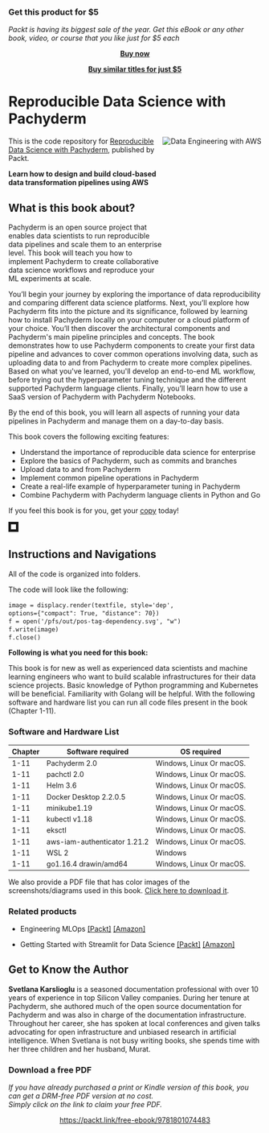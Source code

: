 
### Get this product for $5

<i>Packt is having its biggest sale of the year. Get this eBook or any other book, video, or course that you like just for $5 each</i>


<b><p align='center'>[Buy now](https://packt.link/9781801074483)</p></b>


<b><p align='center'>[Buy similar titles for just $5](https://subscription.packtpub.com/search)</p></b>


# Reproducible Data Science with Pachyderm

<a href="https://www.packtpub.com/product/reproducible-data-science-with-pachyderm/9781801074483"><img src="https://static.packt-cdn.com/products/9781801074483/cover/smaller" alt="Data Engineering with AWS" height="256px" align="right"></a>

This is the code repository for [Reproducible Data Science with Pachyderm](https://www.packtpub.com/product/reproducible-data-science-with-pachyderm/9781801074483), published by Packt.

**Learn how to design and build cloud-based data transformation pipelines using AWS**

## What is this book about?

Pachyderm is an open source project that enables data scientists to run reproducible data pipelines and scale them to an enterprise level. This book will teach you how to implement Pachyderm to create collaborative data science workflows and reproduce your ML experiments at scale.

You’ll begin your journey by exploring the importance of data reproducibility and comparing different data science platforms. Next, you’ll explore how Pachyderm fits into the picture and its significance, followed by learning how to install Pachyderm locally on your computer or a cloud platform of your choice. You’ll then discover the architectural components and Pachyderm's main pipeline principles and concepts. The book demonstrates how to use Pachyderm components to create your first data pipeline and advances to cover common operations involving data, such as uploading data to and from Pachyderm to create more complex pipelines. Based on what you've learned, you'll develop an end-to-end ML workflow, before trying out the hyperparameter tuning technique and the different supported Pachyderm language clients. Finally, you’ll learn how to use a SaaS version of Pachyderm with Pachyderm Notebooks.

By the end of this book, you will learn all aspects of running your data pipelines in Pachyderm and manage them on a day-to-day basis.

This book covers the following exciting features: 
* Understand the importance of reproducible data science for enterprise
* Explore the basics of Pachyderm, such as commits and branches
* Upload data to and from Pachyderm
* Implement common pipeline operations in Pachyderm
* Create a real-life example of hyperparameter tuning in Pachyderm
* Combine Pachyderm with Pachyderm language clients in Python and Go

If you feel this book is for you, get your [copy](https://www.amazon.in/Reproducible-Data-Science-Pachyderm-version-controlled/dp/1801074488/ref=sr_1_1?crid=1JRTHXXNKUL2O&keywords=Reproducible+Data+Science+with+Pachyderm&qid=1646808421&sprefix=reproducible+data+science+with+pachyderm%2Caps%2C593&sr=8-1) today!

<a href="https://static.packt-cdn.com/downloads/9781801074483_ColorImages.pdf"><img src="https://raw.githubusercontent.com/PacktPublishing/GitHub/master/GitHub.png" alt="https://www.packtpub.com/" border="5" /></a>

## Instructions and Navigations
All of the code is organized into folders.

The code will look like the following:
```
image = displacy.render(textfile, style='dep',
options={"compact": True, "distance": 70})
f = open('/pfs/out/pos-tag-dependency.svg', "w")
f.write(image)
f.close()
```
**Following is what you need for this book:**

This book is for new as well as experienced data scientists and machine learning engineers who want to build scalable infrastructures for their data science projects. Basic knowledge of Python programming and Kubernetes will be beneficial. Familiarity with Golang will be helpful.
With the following software and hardware list you can run all code files present in the book (Chapter 1-11).

### Software and Hardware List

| Chapter  | Software required                                                                    | OS required                        |
| -------- | -------------------------------------------------------------------------------------| -----------------------------------|
|  	1-11	   |   	Pachyderm 2.0 |  Windows, Linux Or macOS.|
|  	1-11	   |   	pachctl 2.0 |  Windows, Linux Or macOS.|
|  	1-11	   |   	Helm 3.6|  Windows, Linux Or macOS.|
|  	1-11	   |   	Docker Desktop 2.2.0.5 |  Windows, Linux Or macOS.|
|  	1-11	   |   	minikube1.19 |  Windows, Linux Or macOS.|
|  	1-11	   |   	kubectl v1.18 |  Windows, Linux Or macOS.|
|  	1-11	   |   	eksctl |  Windows, Linux Or macOS.|
|  	1-11	   |   	aws-iam-authenticator 1.21.2 |  Windows, Linux Or macOS.|
|  	1-11	   |   	WSL 2 |  Windows|
|  	1-11	   |   	go1.16.4 drawin/amd64|  Windows, Linux Or macOS.|

We also provide a PDF file that has color images of the screenshots/diagrams used in this book. [Click here to download it](https://static.packt-cdn.com/downloads/9781800569492_ColorImages.pdf ).

### Related products <Other books you may enjoy>
* Engineering MLOps  [[Packt]](https://www.packtpub.com/product/engineering-mlops/9781800562882) [[Amazon]](https://www.amazon.in/Engineering-MLOps-Rapidly-production-ready-learning/dp/1800562888/ref=sr_1_2_sspa?crid=6J4IU93ITHF&keywords=Engineering+MLOps&qid=1646809140&sprefix=engineering+mlops%2Caps%2C607&sr=8-2-spons&psc=1&smid=A15DBATYR506U3&spLa=ZW5jcnlwdGVkUXVhbGlmaWVyPUEzVkFBU05DOTIyUEtWJmVuY3J5cHRlZElkPUEwNTAxMTE2UUwzTk9FRzhFNTBGJmVuY3J5cHRlZEFkSWQ9QTA1MjM2MzBRSE9EREs0OVhVTVomd2lkZ2V0TmFtZT1zcF9hdGYmYWN0aW9uPWNsaWNrUmVkaXJlY3QmZG9Ob3RMb2dDbGljaz10cnVl)
  
* Getting Started with Streamlit for Data Science  [[Packt]](https://www.packtpub.com/product/getting-started-with-streamlit-for-data-science/9781800565500) [[Amazon]](https://www.amazon.in/Getting-Started-Streamlit-Data-Science/dp/180056550X/ref=sr_1_1_sspa?crid=35OVLBEMBZ2RD&keywords=Getting+Started+with+Streamlit+for+Data+Science&qid=1646809150&sprefix=getting+started+with+streamlit+for+data+science%2Caps%2C315&sr=8-1-spons&psc=1&smid=A15DBATYR506U3&spLa=ZW5jcnlwdGVkUXVhbGlmaWVyPUEyNEcyMzQ2MU9HRVBIJmVuY3J5cHRlZElkPUEwMDI5ODE5MzkwTFVIU0NXS0ZPRCZlbmNyeXB0ZWRBZElkPUEwNTExMDY2MUdIRUxIUlg4V1o0MCZ3aWRnZXROYW1lPXNwX2F0ZiZhY3Rpb249Y2xpY2tSZWRpcmVjdCZkb05vdExvZ0NsaWNrPXRydWU=)
  
## Get to Know the Author
**Svetlana Karslioglu** is a seasoned documentation professional with over 10 years of experience in top Silicon Valley companies. During her tenure at Pachyderm, she authored much of the open source documentation for Pachyderm and was also in charge of the documentation infrastructure. Throughout her career, she has spoken at local conferences and given talks advocating for open infrastructure and unbiased research in artificial intelligence. When Svetlana is not busy writing books, she spends time with her three children and her husband, Murat.
### Download a free PDF

 <i>If you have already purchased a print or Kindle version of this book, you can get a DRM-free PDF version at no cost.<br>Simply click on the link to claim your free PDF.</i>
<p align="center"> <a href="https://packt.link/free-ebook/9781801074483">https://packt.link/free-ebook/9781801074483 </a> </p>